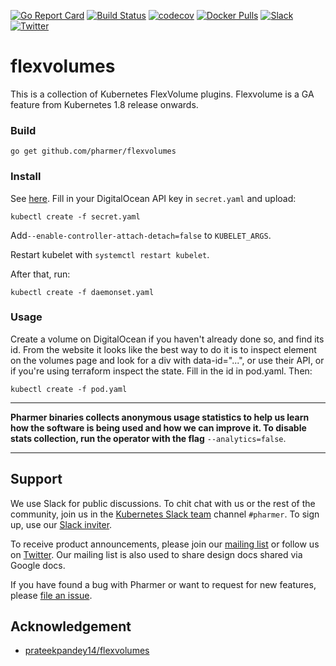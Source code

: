 [![Go Report Card](https://goreportcard.com/badge/github.com/pharmer/flexvolumes)](https://goreportcard.com/report/github.com/pharmer/flexvolumes)
[![Build Status](https://travis-ci.org/pharmer/flexvolumes.svg?branch=master)](https://travis-ci.org/pharmer/flexvolumes)
[![codecov](https://codecov.io/gh/pharmer/flexvolumes/branch/master/graph/badge.svg)](https://codecov.io/gh/pharmer/flexvolumes)
[![Docker Pulls](https://img.shields.io/docker/pulls/pharmer/flexvolumes.svg)](https://hub.docker.com/r/pharmer/flexvolumes/)
[![Slack](http://slack.kubernetes.io/badge.svg)](http://slack.kubernetes.io)
[![Twitter](https://img.shields.io/twitter/follow/appscodehq.svg?style=social&logo=twitter&label=Follow)](https://twitter.com/intent/follow?screen_name=AppsCodeHQ)

# flexvolumes

This is a collection of Kubernetes FlexVolume plugins. Flexvolume is a GA feature from Kubernetes 1.8 release onwards.

### Build

```
go get github.com/pharmer/flexvolumes
```

### Install

See [here](hack/deploy). Fill in your DigitalOcean API key in `secret.yaml` and upload:

```
kubectl create -f secret.yaml
```

Add`--enable-controller-attach-detach=false` to `KUBELET_ARGS`.

Restart kubelet with `systemctl restart kubelet`.

After that, run:

```
kubectl create -f daemonset.yaml
```

### Usage

Create a volume on DigitalOcean if you haven't already done so, and find
its id. From the website it looks like the best way to do it is to inspect
element on the volumes page and look for a div with data-id="...", or use their
API, or if you're using terraform inspect the state. Fill in the id in pod.yaml.
Then:

```
kubectl create -f pod.yaml
```

---

**Pharmer binaries collects anonymous usage statistics to help us learn how the software is being used and how we can improve it. To disable stats collection, run the operator with the flag** `--analytics=false`.

---

## Support
We use Slack for public discussions. To chit chat with us or the rest of the community, join us in the [Kubernetes Slack team](https://kubernetes.slack.com/messages/C81LSKMPE/details/) channel `#pharmer`. To sign up, use our [Slack inviter](http://slack.kubernetes.io/).

To receive product announcements, please join our [mailing list](https://groups.google.com/forum/#!forum/pharmer) or follow us on [Twitter](https://twitter.com/AppsCodeHQ). Our mailing list is also used to share design docs shared via Google docs.

If you have found a bug with Pharmer or want to request for new features, please [file an issue](https://github.com/pharmer/pharmer/issues/new).

## Acknowledgement
- [prateekpandey14/flexvolumes](https://github.com/prateekpandey14/flexvolumes)
